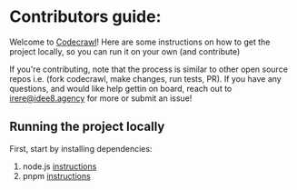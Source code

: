 # Contributors guide:

Welcome to [Codecrawl](https://crawl.irere.dev)! Here are some instructions on how to get the project locally, so you can run it on your own (and contribute)

If you're contributing, note that the process is similar to other open source repos i.e. (fork codecrawl, make changes, run tests, PR). If you have any questions, and would like help gettin on board, reach out to irere@idee8.agency for more or submit an issue!

## Running the project locally

First, start by installing dependencies:

1. node.js [instructions](https://nodejs.org/en/learn/getting-started/how-to-install-nodejs)
2. pnpm [instructions](https://pnpm.io/installation)
